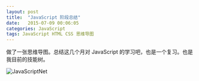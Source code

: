 ```yaml
---
layout: post
title:  "JavaScript 阶段总结"
date:   2015-07-09 00:06:05
categories: JavaScript
tags: JavaScript HTML CSS 思维导图
---
```


做了一张思维导图。总结这几个月对 JavaScript 的学习吧，也是一个复习。也是我目前的技能树。




![JavaScriptNet](http://7q5cdt.com1.z0.glb.clouddn.com/blog-JavaScriptNet2.png)
